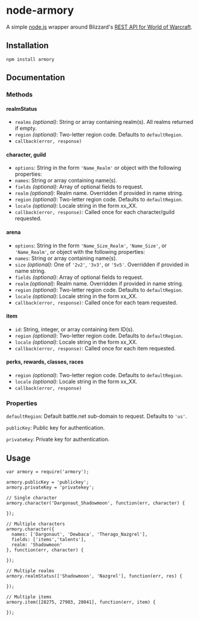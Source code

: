 # node-armory

A simple [node.js](http://github.com/joyent/node) wrapper around Blizzard's [REST API for World of Warcraft](http://blizzard.github.com/api-wow-docs/).

## Installation

    npm install armory

## Documentation

### Methods

#### realmStatus
* `realms` _(optional)_: String or array containing realm(s). All realms returned if empty.
* `region` _(optional)_: Two-letter region code. Defaults to `defaultRegion`.
* `callback(error, response)`
  
#### character, guild
* `options`: String in the form `'Name_Realm'` or object with the following properties:
 * `names`: String or array containing name(s).
 * `fields` _(optional)_: Array of optional fields to request.
 * `realm` _(optional)_: Realm name. Overridden if provided in name string.
 * `region` _(optional)_: Two-letter region code. Defaults to `defaultRegion`.
 * `locale` _(optional)_: Locale string in the form xx_XX.
* `callback(error, response)`: Called once for each character/guild requested.
  
#### arena
* `options`: String in the form `'Name_Size_Realm'`, `'Name_Size'`, or `'Name_Realm'`, or object with the following properties:
 * `names`: String or array containing name(s).
 * `size` _(optional)_: One of `'2v2'`, `'3v3'`, or `'5v5'`. Overridden if provided in name string.
 * `fields` _(optional)_: Array of optional fields to request.
 * `realm` _(optional)_: Realm name. Overridden if provided in name string.
 * `region` _(optional)_: Two-letter region code. Defaults to `defaultRegion`.
 * `locale` _(optional)_: Locale string in the form xx_XX.
* `callback(error, response)`: Called once for each team requested.

#### item
* `id`: String, integer, or array containing item ID(s).
* `region` _(optional)_: Two-letter region code. Defaults to `defaultRegion`.
* `locale` _(optional)_: Locale string in the form xx_XX.
* `callback(error, response)`: Called once for each item requested.
  
#### perks, rewards, classes, races
* `region` _(optional)_: Two-letter region code. Defaults to `defaultRegion`.
* `locale` _(optional)_: Locale string in the form xx_XX.
* `callback(error, response)`
 
### Properties

`defaultRegion`: Default battle.net sub-domain to request. Defaults to `'us'`.
  
`publicKey`: Public key for authentication.
  
`privateKey`: Private key for authentication.

## Usage

    var armory = require('armory');
    
    armory.publicKey = 'publickey';
    armory.privateKey = 'privatekey';
    
    // Single character
    armory.character('Dargonaut_Shadowmoon', function(err, character) {
      
    });
    
    // Multiple characters
    armory.character({
      names: ['Dargonaut', 'Dewbaca', 'Therago_Nazgrel'],
      fields: ['items','talents'],
      realm: 'Shadowmoon'
    }, function(err, character) {
      
    });
    
    // Multiple realms
    armory.realmStatus(['Shadowmoon', 'Nazgrel'], function(err, res) {
      
    });
    
    // Multiple items
    armory.item([28275, 27903, 28041], function(err, item) {
      
    });
